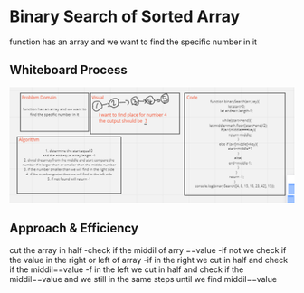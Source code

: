 # Binary Search of Sorted Array
<!-- Description of the challenge -->
function has an array and we want to find the specific number in it
## Whiteboard Process
<!-- Embedded whiteboard image -->
![](javascript/array-binary-search/binarySearch.PNG)
## Approach & Efficiency
<!-- What approach did you take? Discuss Why. What is the Big O space/time for this approach? -->
cut the array in half -check if the middil of arry ==value -if not we check if the value in the right or left of array -if in the right we cut in half and check if the middil==value -f in the left we cut in half and check if the middil==value and we still in the same steps until we find middil==value